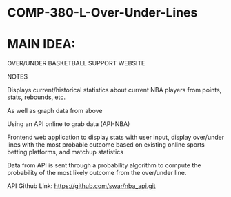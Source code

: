 # COMP-380-L-Over-Under-Lines

# MAIN IDEA:

 OVER/UNDER BASKETBALL SUPPORT WEBSITE


 NOTES

 Displays current/historical statistics about current NBA players from points, stats, rebounds, etc. 

 As well as graph data from above

 Using an API online to grab data (API-NBA)

 Frontend web application to display stats with user input, display over/under lines with the most probable outcome based on existing online sports betting platforms, and matchup statistics

 Data from API is sent through a probability algorithm to compute the probability of the most likely outcome from the over/under line.

 API Github Link: https://github.com/swar/nba_api.git
